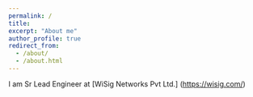 ```yaml
---
permalink: /
title: 
excerpt: "About me"
author_profile: true
redirect_from: 
  - /about/
  - /about.html
---
```



I am Sr Lead Engineer at [WiSig Networks Pvt Ltd.] (https://wisig.com/) 
